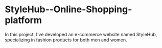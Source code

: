# StyleHub--Online-Shopping-platform
In this project, I've developed an e-commerce website named StyleHub, specializing in fashion products for both men and women. 
